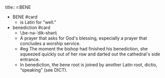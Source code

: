 title:: r:BENE

- BENE #card
	- is Latin for "well."
- benediction #card
	- \ˌbe-nə-ˈdik-shən\
	- A prayer that asks for God's blessing, especially a prayer that concludes a worship service.
	- #eg The moment the bishop had finished his benediction, she squeezed quickly out of her row and darted out the cathedral's side entrance.
	- In benediction, the bene root is joined by another Latin root, dictio, “speaking” (see DICT).